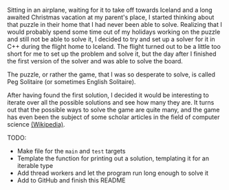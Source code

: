 Sitting in an airplane, waiting for it to take off towards Iceland and a long awaited Christmas vacation at my parent's place, I started
thinking about that puzzle in their home that I had never been able to solve. Realizing that I would probably spend some
time out of my holidays working on the puzzle and still not be able to solve it, I decided to try and set up a solver for it in C++ during
the flight home to Iceland. The flight turned out to be a little too short for me to set up the problem and solve it,
but the day after I finished the first version of the solver and was able to solve the board.

The puzzle, or rather the game, that I was so desperate to solve, is called Peg Solitaire (or sometimes English Solitaire).

After having found the first solution, I decided it would be interesting to iterate over all the possible solutions and
see how many they are. It turns out that the possible ways to solve the game are quite many, and the game has even been
the subject of some scholar articles in the field of computer science [(Wikipedia)](https://en.wikipedia.org/wiki/Peg_solitaire).


TODO:
 - Make file for the `main` and `test` targets
 - Template the function for printing out a solution, templating it for an iterable type
 - Add thread workers and let the program run long enough to solve it
 - Add to GitHub and finish this README
